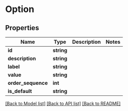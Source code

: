 # Option

## Properties
Name | Type | Description | Notes
------------ | ------------- | ------------- | -------------
**id** | **string** |  | 
**description** | **string** |  | 
**label** | **string** |  | 
**value** | **string** |  | 
**order_sequence** | **int** |  | 
**is_default** | **string** |  | 

[[Back to Model list]](../../README.md#documentation-for-models) [[Back to API list]](../../README.md#documentation-for-api-endpoints) [[Back to README]](../../README.md)

